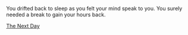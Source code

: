 You drifted back to sleep as you felt your mind speak to you. You surely needed a break to gain your hours back.


[The Next Day](morning.md)
